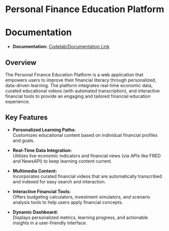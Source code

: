 # Personal Finance Education Platform

# Documentation
- **Documentation:** [Codelab/Documentation Link](https://docs.google.com/document/d/1c8ftZoBDZBQusLQGET5FMpD3fXuemJtR-89r3nvXCvc/edit?tab=t.0)

## Overview

The Personal Finance Education Platform is a web application that empowers users to improve their financial literacy through personalized, data-driven learning. The platform integrates real-time economic data, curated educational videos (with automated transcription), and interactive financial tools to provide an engaging and tailored financial education experience.

## Key Features

- **Personalized Learning Paths:**  
  Customizes educational content based on individual financial profiles and goals.

- **Real-Time Data Integration:**  
  Utilizes live economic indicators and financial news (via APIs like FRED and NewsAPI) to keep learning content current.

- **Multimedia Content:**  
  Incorporates curated financial videos that are automatically transcribed and indexed for easy search and interaction.

- **Interactive Financial Tools:**  
  Offers budgeting calculators, investment simulators, and scenario analysis tools to help users apply financial concepts.

- **Dynamic Dashboard:**  
  Displays personalized metrics, learning progress, and actionable insights in a user-friendly interface.
